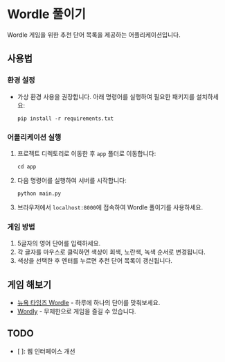 # Wordle 풀이기

Wordle 게임을 위한 추천 단어 목록을 제공하는 어플리케이션입니다.

## 사용법
### 환경 설정
* 가상 환경 사용을 권장합니다. 아래 명령어를 실행하여 필요한 패키지를 설치하세요:
    ```
    pip install -r requirements.txt
    ```

### 어플리케이션 실행
1. 프로젝트 디렉토리로 이동한 후 `app` 폴더로 이동합니다:
    ```
    cd app
    ```
2. 다음 명령어를 실행하여 서버를 시작합니다:
    ```
    python main.py
    ```
3. 브라우저에서 `localhost:8000`에 접속하여 Wordle 풀이기를 사용하세요.

### 게임 방법
1. 5글자의 영어 단어를 입력하세요.
2. 각 글자를 마우스로 클릭하면 색상이 회색, 노란색, 녹색 순서로 변경됩니다.
3. 색상을 선택한 후 엔터를 누르면 추천 단어 목록이 갱신됩니다.

## 게임 해보기
* [뉴욕 타임즈 Wordle](https://www.nytimes.com/games/wordle/index.html) - 하루에 하나의 단어를 맞춰보세요.
* [Wordly](https://wordly.org/) - 무제한으로 게임을 즐길 수 있습니다.

## TODO
- [ ]: 웹 인터페이스 개선
